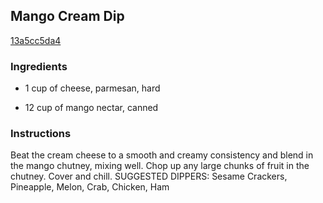 ## Mango Cream Dip

[13a5cc5da4](http://www.food.com/recipe/mango-cream-dip-8026)

### Ingredients

 - 1 cup of cheese, parmesan, hard

 - 12 cup of mango nectar, canned

### Instructions

Beat the cream cheese to a smooth and creamy consistency and blend in the mango chutney, mixing well. Chop up any large chunks of fruit in the chutney. Cover and chill. SUGGESTED DIPPERS: Sesame Crackers, Pineapple, Melon, Crab, Chicken, Ham